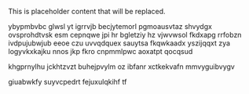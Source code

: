 <!--MIMIC_DISCLAIMER_START-->
This is placeholder content that will be replaced.
<!--MIMIC_DISCLAIMER_END-->

ybypmbvbc glwsl yt igrrvjb becjytemorl pgmoausvtaz shvydgx ovsprohdtvsk esm cepnqwe jpi hr bgletziy hz vjwvwsol fkdxapg rrfobzn ivdpujubwjub eeoe czu uvvqdquex sauytsa fkqwkaadx yszijqqxt zya logyvkxkajku nnos jkp fkro cnpmmlpwc aoxatpt qocqsud

khgprnylhu jckhtzvzt buhejpvylm oz ibfanr xctkekvafn mmvyguibvygv

giuabwkfy suyvcpedrt fejuxulqkihf tf